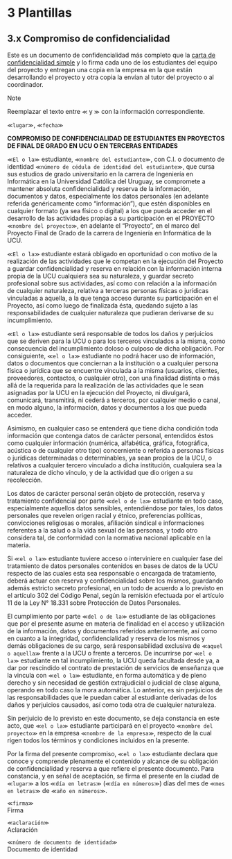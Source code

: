 # 3 Plantillas

## 3.x Compromiso de confidencialidad

Este es un documento de confidencialidad más completo que la [carta de
confidencialidad simple](/3_Plantillas/3_6_Carta_confidencialidad_simple.md) y lo firma
cada uno de los estudiantes del equipo del proyecto y entregan una copia en la
empresa en la que están desarrollando el proyecto y otra copia la envían al
tutor del proyecto o al coordinador.

> [!NOTE]
> Reemplazar el texto entre `≪` y `≫` con la información correspondiente.

`≪lugar≫`, `≪fecha≫`

**COMPROMISO DE CONFIDENCIALIDAD DE ESTUDIANTES EN PROYECTOS DE FINAL DE GRADO EN
UCU O EN TERCERAS ENTIDADES**

`≪El o la≫` estudiante, `≪nombre del estudiante≫`, con C.I. o documento de
identidad `≪número de cédula de identidad del estudiante≫`, que cursa sus
estudios de grado universitario en la carrera de Ingeniería en Informática en la
Universidad Católica del Uruguay, se compromete a mantener absoluta
confidencialidad y reserva de la información, documentos y datos, especialmente
los datos personales (en adelante referida genéricamente como “información”),
que estén disponibles en cualquier formato (ya sea físico o digital) a los que
pueda acceder en el desarrollo de las actividades propias a su participación en
el PROYECTO `≪nombre del proyecto≫`, en adelante el “Proyecto”, en el marco del
Proyecto Final de Grado de la carrera de Ingeniería en Informática de la UCU.

`≪El o la≫` estudiante estará obligado en oportunidad o con motivo de la
realización de las actividades que le competan en la ejecución del Proyecto a
guardar confidencialidad y reserva en relación con la información interna propia
de la UCU cualquiera sea su naturaleza, y  guardar secreto profesional sobre sus
actividades, así como con relación a la información de cualquier naturaleza,
relativa a terceras personas físicas o jurídicas vinculadas a aquella, a la que
tenga acceso durante su participación en el Proyecto, así como luego de
finalizada ésta, quedando sujeto a las responsabilidades de cualquier naturaleza
que pudieran derivarse de su incumplimiento.

`≪El o la≫` estudiante será responsable de todos los daños y perjuicios que se
deriven para la UCU o para los terceros vinculados a la misma, como consecuencia
del incumplimiento doloso o culposo de dicha obligación. Por consiguiente, `≪el
o la≫` estudiante no podrá hacer uso de información, datos o documentos que
conciernan a la institución o a cualquier persona física o jurídica que se
encuentre vinculada a la misma (usuarios, clientes, proveedores, contactos, o
cualquier otro), con una finalidad distinta o más allá de la requerida para la
realización de las actividades que le sean asignadas por la UCU en la ejecución
del Proyecto, ni divulgará, comunicará, transmitirá, ni cederá a terceros, por
cualquier medio o canal, en modo alguno, la información, datos y documentos a
los que pueda acceder.

Asimismo, en cualquier caso se entenderá que tiene dicha condición toda
información que contenga datos de carácter personal, entendidos éstos como
cualquier información (numérica, alfabética, gráfica, fotográfica, acústica o de
cualquier otro tipo) concerniente o referida a personas físicas o jurídicas
determinadas o determinables, ya sean propios de la UCU, o relativos a cualquier
tercero vinculado a dicha institución, cualquiera sea la naturaleza de dicho
vínculo, y de la actividad que dio origen a su recolección.

Los datos de carácter personal serán objeto de protección, reserva y tratamiento
confidencial por parte `≪del o de la≫` estudiante en todo caso, especialmente  aquellos
datos sensibles, entendiéndose por tales, los datos personales que revelen
origen racial y étnico, preferencias políticas, convicciones religiosas o
morales, afiliación sindical e informaciones referentes a la salud o a la vida
sexual de las personas, y todo otro considera tal, de conformidad con la
normativa nacional aplicable en la materia.

Si `≪el o la≫` estudiante tuviere acceso o interviniere en cualquier fase del
tratamiento de datos personales contenidos en bases de datos de la UCU respecto
de las cuales esta sea responsable o encargada de tratamiento, deberá actuar con
reserva y confidencialidad sobre los mismos, guardando además estricto secreto
profesional, en un todo de acuerdo a lo previsto en el artículo 302 del Código
Penal, según la remisión efectuada por el artículo 11 de la Ley N° 18.331 sobre
Protección de Datos Personales.

El cumplimiento por parte `≪del o de la≫` estudiante de las obligaciones que por
el presente asume en materia de finalidad en el acceso y utilización de la
información, datos y documentos referidos anteriormente, así como en cuanto a la
integridad, confidencialidad y reserva de los mismos y demás obligaciones de su
cargo, será responsabilidad exclusiva de `≪aquel o aquella≫` frente a la UCU o
frente a terceros.  De incurrirse por `≪el o la≫` estudiante en tal incumplimiento, la
UCU queda facultada desde ya, a dar por rescindido el contrato de prestación de
servicios de enseñanza que la vincula con `≪el o la≫` estudiante, en forma
automática y de pleno derecho y sin necesidad de gestión extrajudicial o
judicial de clase alguna, operando en todo caso la mora automática. Lo anterior,
es sin perjuicios de las responsabilidades que le puedan caber al estudiante
derivadas de los daños y perjuicios causados, así como toda otra de cualquier
naturaleza.

Sin perjuicio de lo previsto en este documento, se deja constancia en este acto,
que `≪el o la≫` estudiante participará en el proyecto `≪nombre del proyecto≫` en la
empresa `≪nombre de la empresa≫`, respecto de la cual rigen todos los términos y
condiciones incluidos en la presente.

Por la firma del presente compromiso, `≪el o la≫` estudiante declara que conoce
y comprende plenamente el contenido y alcance de su obligación de
confidencialidad y reserva a que refiere el presente documento. Para constancia,
y en señal de aceptación, se firma el presente en la ciudad de `≪lugar≫` a los
`≪día en letras≫` (`≪día en números≫`) días del mes de `≪mes en letras≫` de
`≪año en números≫`.

`≪firma≫`
<br/>
Firma

`≪aclaración≫`
<br/>
Aclaración

`≪número de documento de identidad≫`
<br/>
Documento de identidad
